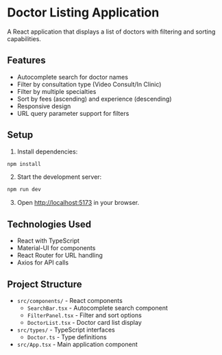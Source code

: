 # Doctor Listing Application

A React application that displays a list of doctors with filtering and sorting capabilities.

## Features

- Autocomplete search for doctor names
- Filter by consultation type (Video Consult/In Clinic)
- Filter by multiple specialties
- Sort by fees (ascending) and experience (descending)
- Responsive design
- URL query parameter support for filters

## Setup

1. Install dependencies:
```bash
npm install
```

2. Start the development server:
```bash
npm run dev
```

3. Open [http://localhost:5173](http://localhost:5173) in your browser.

## Technologies Used

- React with TypeScript
- Material-UI for components
- React Router for URL handling
- Axios for API calls

## Project Structure

- `src/components/` - React components
  - `SearchBar.tsx` - Autocomplete search component
  - `FilterPanel.tsx` - Filter and sort options
  - `DoctorList.tsx` - Doctor card list display
- `src/types/` - TypeScript interfaces
  - `Doctor.ts` - Type definitions
- `src/App.tsx` - Main application component
